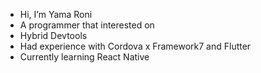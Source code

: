 - Hi, I’m Yama Roni
- A programmer that interested on 
- Hybrid Devtools
- Had experience with Cordova x Framework7 and Flutter
- Currently learning React Native
